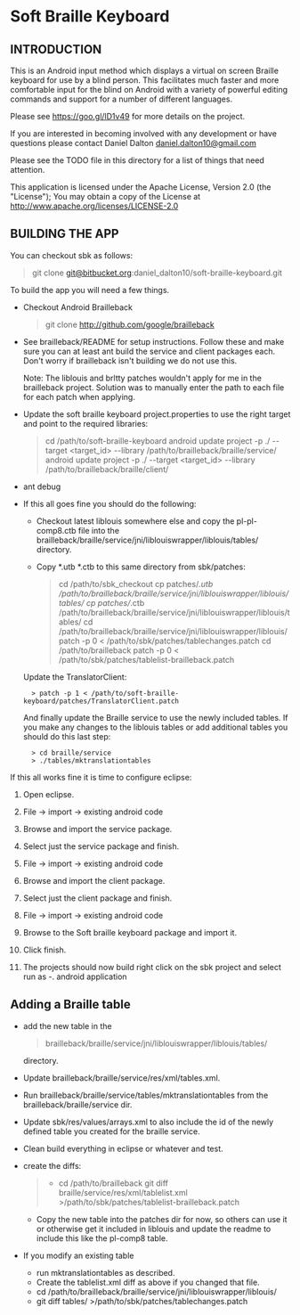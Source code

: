 # Soft Braille Keyboard #

## INTRODUCTION ##

This is an Android input method which displays a virtual on screen Braille keyboard for use by a blind person. This facilitates much faster and more comfortable input for the blind on Android with a variety of powerful editing commands and support for a number of different languages.

Please see https://goo.gl/lD1v49 for more details on the project.

If you are interested in becoming involved with any development or have questions please contact Daniel Dalton <daniel.dalton10@gmail.com>

Please see the TODO file in this directory for a list of things that need attention.

This application is licensed under the Apache License, Version 2.0 (the "License"); You may obtain a copy of the License at http://www.apache.org/licenses/LICENSE-2.0

## BUILDING THE APP ##

You can checkout sbk as follows:

> git clone git@bitbucket.org:daniel_dalton10/soft-braille-keyboard.git

To build the app you will need a few things.

* Checkout Android Brailleback
	
	> git clone http://github.com/google/brailleback

* See brailleback/README for setup instructions. Follow these and make sure you can at least ant build the service and client packages each. Don't worry if brailleback isn't building we do not use this.
	
	Note: The liblouis and brltty patches wouldn't apply for me in the brailleback project. Solution was to manually enter the path to each file for each patch when applying.

* Update the soft braille keyboard project.properties to use the right target and point to the required libraries:
	
	> cd /path/to/soft-braille-keyboard
	> android update project -p ./ --target <target_id> --library /path/to/brailleback/braille/service/
	> android update project -p ./ --target <target_id> --library /path/to/brailleback/braille/client/

* ant debug

* If this all goes fine you should do the following:
	
	* Checkout latest liblouis somewhere else and copy the pl-pl-comp8.ctb file into the brailleback/braille/service/jni/liblouiswrapper/liblouis/tables/ directory.
	* Copy *.utb *.ctb to this same directory from sbk/patches:
		
		> cd /path/to/sbk_checkout
		> cp patches/*.utb /path/to/brailleback/braille/service/jni/liblouiswrapper/liblouis/tables/
		> cp patches/*.ctb /path/to/brailleback/braille/service/jni/liblouiswrapper/liblouis/tables/
		> cd /path/to/brailleback/braille/service/jni/liblouiswrapper/liblouis/
		> patch -p 0 < /path/to/sbk/patches/tablechanges.patch
		> cd /path/to/brailleback
		> patch -p 0 < /path/to/sbk/patches/tablelist-brailleback.patch
		
  Update the TranslatorClient:
		
		> patch -p 1 < /path/to/soft-braille-keyboard/patches/TranslatorClient.patch
		
  And finally update the Braille service to use the newly included tables. If you make any changes to the liblouis tables or add additional tables you should do this last step:
		
		> cd braille/service
		> ./tables/mktranslationtables

If this all works fine it is time to configure eclipse:

1. Open eclipse.

2. File -> import -> existing android code

3. Browse and import the service package.

4. Select just the service package and finish.

5. File -> import -> existing android code

6. Browse and import the client package.

7. Select just the client package and finish.

8. File -> import -> existing android code

9. Browse to the Soft braille keyboard package and import it.

10. Click finish.

11. The projects should now build right click on the sbk project and select run as -. android application 

## Adding a Braille table ##

- add the new table in the
	
	> brailleback/braille/service/jni/liblouiswrapper/liblouis/tables/
		
	directory.

- Update brailleback/braille/service/res/xml/tables.xml.

- Run brailleback/braille/service/tables/mktranslationtables from the brailleback/braille/service dir.

- Update sbk/res/values/arrays.xml to also include the id of the newly defined table you created for the braille service.

- Clean build everything in eclipse or whatever and test.

- create the diffs:
	> + cd /path/to/brailleback
	> git diff braille/service/res/xml/tablelist.xml >/path/to/sbk/patches/tablelist-brailleback.patch
		
	+ Copy the new table into the patches dir for now, so others can use it or otherwise get it included in liblouis and update the readme to include this like the pl-comp8 table.

- If you modify an existing table
	+ run mktranslationtables as described.
	+ Create the tablelist.xml diff as above if you changed that file. 
	+ cd /path/to/brailleback/braille/service/jni/liblouiswrapper/liblouis/
	+ git diff tables/ >/path/to/sbk/patches/tablechanges.patch
